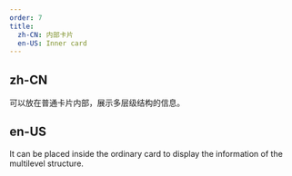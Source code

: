 ```yaml
---
order: 7
title:
  zh-CN: 内部卡片
  en-US: Inner card
---
```


## zh-CN

可以放在普通卡片内部，展示多层级结构的信息。

## en-US

It can be placed inside the ordinary card to display the information of the multilevel structure.
